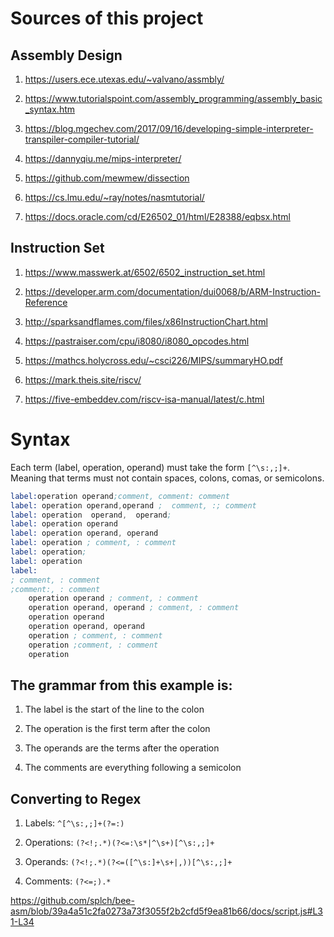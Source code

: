 # Sources of this project

## Assembly Design

1. https://users.ece.utexas.edu/~valvano/assmbly/

2. https://www.tutorialspoint.com/assembly_programming/assembly_basic_syntax.htm

3. https://blog.mgechev.com/2017/09/16/developing-simple-interpreter-transpiler-compiler-tutorial/

4. https://dannyqiu.me/mips-interpreter/

5. https://github.com/mewmew/dissection

6. https://cs.lmu.edu/~ray/notes/nasmtutorial/

7. https://docs.oracle.com/cd/E26502_01/html/E28388/eqbsx.html

## Instruction Set

1. https://www.masswerk.at/6502/6502_instruction_set.html

2. https://developer.arm.com/documentation/dui0068/b/ARM-Instruction-Reference

3. http://sparksandflames.com/files/x86InstructionChart.html

4. https://pastraiser.com/cpu/i8080/i8080_opcodes.html

5. https://mathcs.holycross.edu/~csci226/MIPS/summaryHO.pdf

6. https://mark.theis.site/riscv/

7. https://five-embeddev.com/riscv-isa-manual/latest/c.html

# Syntax

Each term (label, operation, operand) must take the form `[^\s:,;]+`. Meaning that terms must not contain spaces, colons, comas, or semicolons.

```asm
label:operation operand;comment, comment: comment
label: operation operand,operand ;  comment, :; comment
label: operation  operand,  operand;
label: operation operand
label: operation operand, operand
label: operation ; comment, : comment
label: operation;
label: operation
label:
; comment, : comment
;comment:, : comment
    operation operand ; comment, : comment
    operation operand, operand ; comment, : comment
    operation operand
    operation operand, operand
    operation ; comment, : comment
    operation ;comment, : comment
    operation

```

## The grammar from this example is:

1. The label is the start of the line to the colon

2. The operation is the first term after the colon

3. The operands are the terms after the operation

4. The comments are everything following a semicolon

## Converting to Regex

1. Labels: `^[^\s:,;]+(?=:)`

2. Operations: `(?<!;.*)(?<=:\s*|^\s+)[^\s:,;]+`

3. Operands: `(?<!;.*)(?<=([^\s:]+\s+|,))[^\s:,;]+`

4. Comments: `(?<=;).*`

https://github.com/splch/bee-asm/blob/39a4a51c2fa0273a73f3055f2b2cfd5f9ea81b66/docs/script.js#L31-L34
